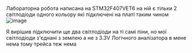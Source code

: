 Лабораторна робота написана на STM32F407VET6 на ній є тільки 2 світлодіоди одного кольору які підключені на платі таким чином
![image](https://github.com/raiten16/C-Embedded-labs/assets/64745859/4f5f417d-9959-4f91-a1f2-0684e59b3d89)


Я вирішив підключити ще два світлодіоди на ті самі піни, но мої світлодіоди з'єднані з землею а не з 3.3V
Логічного аналізатора в мене нема тому трейса теж нема
